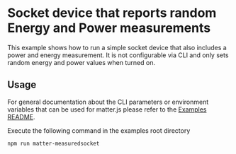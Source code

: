 # Socket device that reports random Energy and Power measurements

This example shows how to run a simple socket device that also includes a power and energy measurement. It is not configurable via CLI and only sets random energy and power values when turned on.


## Usage

For general documentation about the CLI parameters or environment variables that can be used for matter.js please refer to the [Examples README](../../../examples/README.md#cli-usage).

Execute the following command in the examples root directory

```bash
npm run matter-measuredsocket
```
